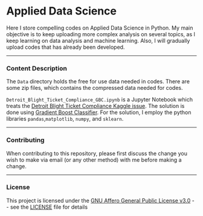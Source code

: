 # Applied Data Science
Here I store compelling codes on Applied Data Science in Python. 
My main objective is to keep uploading more complex analysis on several topics, as I keep learning on data analysis and machine learning. Also, I will gradually upload codes that has already been developed.

---

### Content Description

The `Data` directory holds the free for use data needed in codes. There are some zip files, which contains the compressed data needed for codes.

`Detroit_Blight_Ticket_Compliance_GBC.ipynb` is a Jupyter Notebook which treats the 
[Detroit Blight Ticket Compliance Kaggle issue](https://www.kaggle.com/c/detroit-blight-ticket-compliance/overview). The solution is done using 
[Gradient Boost Classifier](https://en.wikipedia.org/wiki/Gradient_boosting). For the solution, I employ the python libraries `pandas`,`matplotlib`, `numpy`, and 
`sklearn`. 

---

### Contributing

When contributing to this repository, please first discuss the change you wish to make via email 
(or any other method) with me before making a change.


---

### License

This project is licensed under the [GNU Affero General Public License v3.0](https://www.gnu.org/licenses/agpl-3.0.en.html) -- 
see the [LICENSE](https://github.com/Chinnasf/Applied-Data-Science/blob/master/LICENSE) file for details
